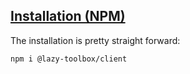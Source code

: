 ## [Installation (NPM)](#install-npm)

The installation is pretty straight forward:
```terminal
npm i @lazy-toolbox/client
```
